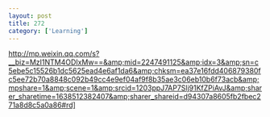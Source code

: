 ```yaml
---
layout: post
title: 272
category: ['Learning']
---
```


http://mp.weixin.qq.com/s?__biz=MzI1NTM4ODIxMw==&amp;mid=2247491125&amp;idx=3&amp;sn=c5ebe5c15526b1dc5625ead4e6af1da6&amp;chksm=ea37e16fdd406879380fc5ee72b70a8848c092b49cc4e9ef04af9f8b35ae3c06eb10b6f73acb&amp;mpshare=1&amp;scene=1&amp;srcid=1203ppJ7AP7Slj91KfZPiAvJ&amp;sharer_sharetime=1638512382407&amp;sharer_shareid=d94307a8605fb2fbec271a8d8c5a0a86#rd]


